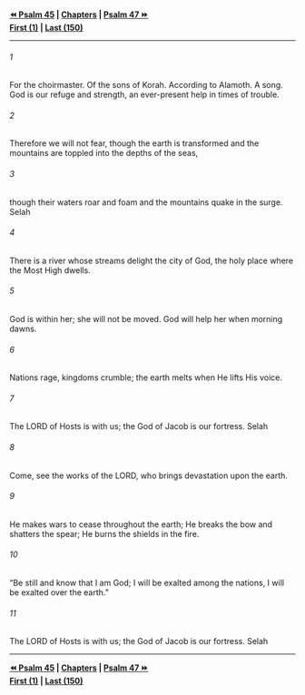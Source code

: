   
**[⏪ Psalm 45](./Psalm%2045.md) | [Chapters](./_index.md) | [Psalm 47 ⏩](./Psalm%2047.md)**  
**[First (1)](./Psalm%201.md) | [Last (150)](./Psalm%20150.md)**  
  
---  
  
###### 1  
For the choirmaster. Of the sons of Korah. According to Alamoth. A song. God is our refuge and strength, an ever-present help in times of trouble.  
  
###### 2  
Therefore we will not fear, though the earth is transformed and the mountains are toppled into the depths of the seas,  
  
###### 3  
though their waters roar and foam and the mountains quake in the surge. Selah  
  
###### 4  
There is a river whose streams delight the city of God, the holy place where the Most High dwells.  
  
###### 5  
God is within her; she will not be moved. God will help her when morning dawns.  
  
###### 6  
Nations rage, kingdoms crumble; the earth melts when He lifts His voice.  
  
###### 7  
The LORD of Hosts is with us; the God of Jacob is our fortress. Selah  
  
###### 8  
Come, see the works of the LORD, who brings devastation upon the earth.  
  
###### 9  
He makes wars to cease throughout the earth; He breaks the bow and shatters the spear; He burns the shields in the fire.  
  
###### 10  
“Be still and know that I am God; I will be exalted among the nations, I will be exalted over the earth.”  
  
###### 11  
The LORD of Hosts is with us; the God of Jacob is our fortress. Selah  
  
  
---  
  
**[⏪ Psalm 45](./Psalm%2045.md) | [Chapters](./_index.md) | [Psalm 47 ⏩](./Psalm%2047.md)**  
**[First (1)](./Psalm%201.md) | [Last (150)](./Psalm%20150.md)**  
  
